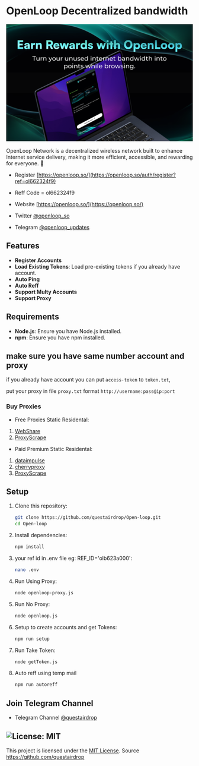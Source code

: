 # OpenLoop Decentralized bandwidth

![banner](increasepoints.png)

OpenLoop Network is a decentralized wireless network built to enhance Internet service delivery, making it more efficient, accessible, and rewarding for everyone. 🤩

- Register [https://openloop.so/](https://openloop.so/auth/register?ref=ol662324f9)
- Reff Code = ol662324f9

- Website [https://openloop.so/](https://openloop.so/)
- Twitter [@openloop_so](https://x.com/openloop_so)
- Telegram [@openloop_updates](https://t.me/openloop_updates)

## **Features**

- **Register Accounts**
- **Load Existing Tokens**: Load pre-existing tokens if you already have account.
- **Auto Ping**
- **Auto Reff**
- **Support Multy Accounts**
- **Support Proxy**

## **Requirements**

- **Node.js**: Ensure you have Node.js installed.
- **npm**: Ensure you have npm installed.

## **make sure you have same number account and proxy**

if you already have account you can put `access-token` to `token.txt`,

put your proxy in file `proxy.txt` format `http://username:pass@ip:port`

### Buy Proxies
- Free Proxies Static Residental: 
1. [WebShare](https://www.webshare.io/?referral_code=0cx8tvk1sk5b)
2. [ProxyScrape](https://proxyscrape.com/?ref=zgrhowz)
- Paid Premium Static Residental:
1. [dataimpulse](https://dataimpulse.com/?aff=68886)
2. [cherryproxy](https://center.cherryproxy.com/Login/Register?invite=c219a563)
3. [ProxyScrape](https://proxyscrape.com/?ref=zgrhowz)

## Setup

1. Clone this repository:
   ```bash
   git clone https://github.com/questairdrop/Open-loop.git
   cd Open-loop
   ```
2. Install dependencies:
   ```bash
   npm install
   ```
3. your ref id in .env file eg: REF_ID='olb623a000':
   ```bash
   nano .env
   ```
4. Run Using Proxy:
   ```bash
   node openloop-proxy.js
   ```
5. Run No Proxy:
   ```bash
   node openloop.js
   ```
6. Setup to create accounts and get Tokens:
   ```bash
   npm run setup
   ```
7. Run Take Token:
   ```bash
   node getToken.js
   ```
8. Auto reff using temp mail
   ```bash
   npm run autoreff

## Join Telegram Channel

- Telegram Channel [@questairdrop](https://t.me/questairdrop)

## ![License: MIT](https://img.shields.io/badge/License-MIT-yellow.svg)

This project is licensed under the [MIT License](LICENSE).
Source <https://github.com/questairdrop>
